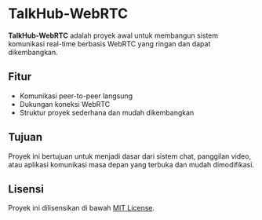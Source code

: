 # TalkHub-WebRTC
**TalkHub-WebRTC** adalah proyek awal untuk membangun sistem komunikasi real-time berbasis WebRTC yang ringan dan dapat dikembangkan.

## Fitur
- Komunikasi peer-to-peer langsung
- Dukungan koneksi WebRTC
- Struktur proyek sederhana dan mudah dikembangkan

## Tujuan
Proyek ini bertujuan untuk menjadi dasar dari sistem chat, panggilan video, atau aplikasi komunikasi masa depan yang terbuka dan mudah dimodifikasi.

## Lisensi
Proyek ini dilisensikan di bawah [MIT License](LICENSE).

